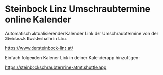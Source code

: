 # Steinbock Linz Umschraubtermine online Kalender

Automatisch aktualisierender Kalender Link der Umschraubtermine von der Steinbock Boulderhalle in Linz:

https://www.dersteinbock-linz.at/

Einfach folgenden Kalener Link in deiner Kalenderapp hinzufügen:

https://steinbockschraubtermine-atmt.shuttle.app
